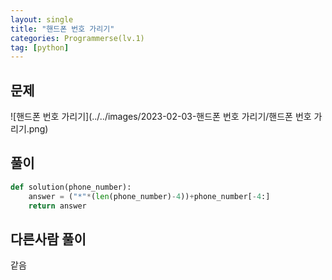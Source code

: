 ```yaml
---
layout: single
title: "핸드폰 번호 가리기"
categories: Programmerse(lv.1)
tag: [python]
---
```


## 문제

![핸드폰 번호 가리기](../../images/2023-02-03-핸드폰 번호 가리기/핸드폰 번호 가리기.png)

## 풀이

```python
def solution(phone_number):    
    answer = ("*"*(len(phone_number)-4))+phone_number[-4:]
    return answer
```





## 다른사람 풀이

같음
